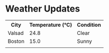 # Weather Updates

<!-- WEATHER-UPDATE-START -->
<table><tr><th>City</th><th>Temperature (°C)</th><th>Condition</th></tr><tr><td>Valsad</td><td>24.8</td><td>Clear</td></tr><tr><td>Boston</td><td>15.0</td><td>Sunny</td></tr><tr><td></td><td></td><td></td></tr></table>
<!-- WEATHER-UPDATE-END -->
